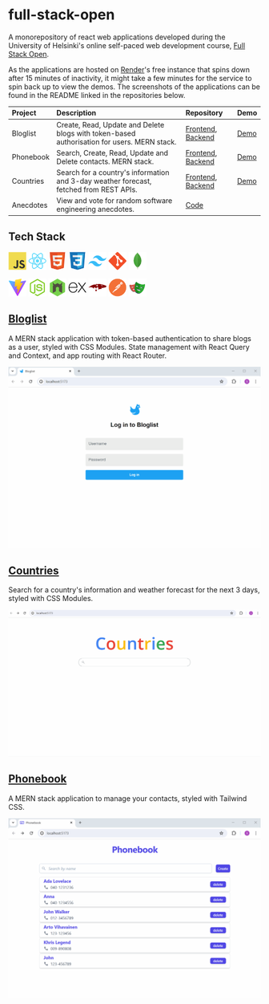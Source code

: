 # full-stack-open

A monorepository of react web applications developed during the University of Helsinki's online self-paced web development course, [Full Stack Open][FSO]. 


As the applications are hosted on [Render]'s free instance that spins down after 15 minutes of inactivity, it might take a few minutes for the service to spin back up to view the demos. The screenshots of the applications can be found in the README linked in the repositories below.

| Project | Description | Repository | Demo |
|:--------|:-------|:-----------|:-----|
| Bloglist | Create, Read, Update and Delete blogs with token-based authorisation for users. MERN stack. | [Frontend][B-FE], [Backend][B-B] | [Demo][B-D] |
| Phonebook | Search, Create, Read, Update and Delete contacts. MERN stack. | [Frontend][PB-FE], [Backend][PB-BE] | [Demo][PB-D] |
| Countries | Search for a country's information and 3-day weather forecast, fetched from REST APIs. | [Frontend][C-FE], [Backend][C-BE] | [Demo][C-D]|
| Anecdotes | View and vote for random software engineering anecdotes. | [Code][A-C] | |

## Tech Stack

<a href="https://www.javascript.com/" title="JavaScript"><img src="public/JavaScript.svg" height="36" width="auto" /></a>
<a href="https://reactjs.org/" title="React"><img src="public/React.svg" height="36" width="auto" /></a>
<a href="https://developer.mozilla.org/en-US/docs/Glossary/HTML5" title="HTML5"><img src="public/HTML5.svg" height="36" width="auto" /></a>
<a href="https://developer.mozilla.org/en-US/docs/Web/CSS/" title="CSS3"><img src="public/CSS3.svg" height="36" width="auto" /></a>
<a href="https://tailwindcss.com/" title="Tailwind CSS"><img src="public/Tailwind CSS.svg" height="36" width="auto" /></a>
<a href="https://git-scm.com/" title="Git"><img src="public/Git.svg" height="36" width="auto" /></a>
<a href="https://www.mongodb.com/" title="MongoDB"><img src="public/MongoDB.svg" height="36" width="auto" /></a>

<a href="https://vitejs.dev/" title="Vite.js"><img src="public/Vite.js.svg" height="36" width="auto" /></a>
<a href="https://nodejs.org/" title="Node.js"><img src="public/Node.js.svg" height="36" width="auto" /></a>
<a href="https://nodemon.io/" title="Nodemon"><img src="public/Nodemon.svg" height="36" width="auto" /></a>
<a href="https://expressjs.com/" title="Express"><img src="public/Express.svg" height="36" width="auto" /></a>
<a href="https://mongoosejs.com/" title="Mongoose.js"><img src="public/Mongoose.js.svg" height="36" width="auto" /></a>
<a href="https://www.postman.com/" title="Postman"><img src="public/Postman.svg" height="36" width="auto" /></a>
<a href="https://playwright.dev/" title="Playwright"><img src="public/Playwright.svg" height="36" width="auto" /></a>

## [Bloglist][B-FE]

A MERN stack application with token-based authentication to share blogs as a user, styled with CSS Modules. State management with React Query and Context, and app routing with React Router.

<img src="./public/bloglist_demo.gif" alt="Bloglist Demo">

## [Countries][C-FE]

Search for a country's information and weather forecast for the next 3 days, styled with CSS Modules.

<img src="./public/countries_demo.gif" alt="Countries Demo">

## [Phonebook][PB-FE]

A MERN stack application to manage your contacts, styled with Tailwind CSS.

<img src="./public/phonebook_demo.gif" alt="Phonebook Demo">

[A-C]: https://github.com/spzj/full-stack-open/tree/main/Part%206%20-%20Advanced%20state%20management/query-anecdotes
[B-B]: https://github.com/spzj/full-stack-open/tree/main/Part%204%20-%20Testing%20Express%20servers_user%20administration/bloglist
[B-D]: https://bloglist-7jd4.onrender.com/
[B-FE]: https://github.com/spzj/full-stack-open/tree/main/Part%207%20-%20React%20router_custom%20hooks_styling%20app%20with%20CSS%20and%20webpack/bloglist-frontend
[C-FE]: https://github.com/spzj/full-stack-open/tree/main/Part%202%20-%20Communicating%20with%20server/countries
[C-BE]: https://github.com/spzj/full-stack-open/tree/main/Part%202%20-%20Communicating%20with%20server/countries-backend
[C-D]: https://countries-c2ak.onrender.com/
[FSO]: https://fullstackopen.com/en/
[PB-FE]: https://github.com/spzj/full-stack-open/tree/main/Part%202%20-%20Communicating%20with%20server/phonebook
[PB-BE]: https://github.com/spzj/full-stack-open/tree/main/Part%203%20-%20Programming%20a%20server%20with%20NodeJS%20and%20Express/phonebook-backend
[PB-D]: https://phonebook-backend-1rqy.onrender.com
[Render]: https://render.com/
